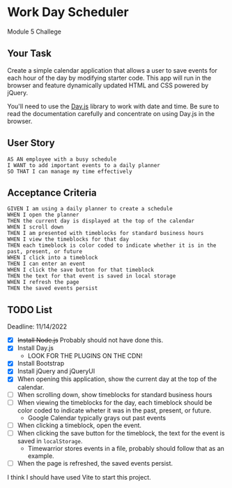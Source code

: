 # Work Day Scheduler

Module 5 Challege

<!-- TODO: Insert Screenshot and link to project here -->

## Your Task

Create a simple calendar application that allows a user to save events for each hour of the day by modifying starter code. This app will run in the browser and feature dynamically updated HTML and CSS powered by jQuery.

You'll need to use the [Day.js](https://day.js.org/en/) library to work with date and time. Be sure to read the documentation carefully and concentrate on using Day.js in the browser.

## User Story

```
AS AN employee with a busy schedule
I WANT to add important events to a daily planner
SO THAT I can manage my time effectively
```

## Acceptance Criteria

```
GIVEN I am using a daily planner to create a schedule
WHEN I open the planner
THEN the current day is displayed at the top of the calendar
WHEN I scroll down
THEN I am presented with timeblocks for standard business hours
WHEN I view the timeblocks for that day
THEN each timeblock is color coded to indicate whether it is in the past, present, or future
WHEN I click into a timeblock
THEN I can enter an event
WHEN I click the save button for that timeblock
THEN the text for that event is saved in local storage
WHEN I refresh the page
THEN the saved events persist
```

## TODO List

Deadline: 11/14/2022

* [x] ~~Install Node.js~~ Probably should not have done this.
* [x] Install Day.js
    - LOOK FOR THE PLUGINS ON THE CDN!
* [x] Install Bootstrap
* [x] Install jQuery and jQueryUI
* [x] When opening this application, show the current day at the top of the calendar.
* [ ] When scrolling down, show timeblocks for standard business hours
* [ ] When viewing the timeblocks for the day, each timeblock should be color coded to indicate wheter it was in the past, present, or future.
    - Google Calendar typically grays out past events
* [ ] When clicking a timeblock, open the event.
* [ ] When clicking the save button for the timeblock, the text for the event is saved in `localStorage`.
    - Timewarrior stores events in a file, probably should follow that as an example.
* [ ] When the page is refreshed, the saved events persist.

I think I should have used Vite to start this project.
